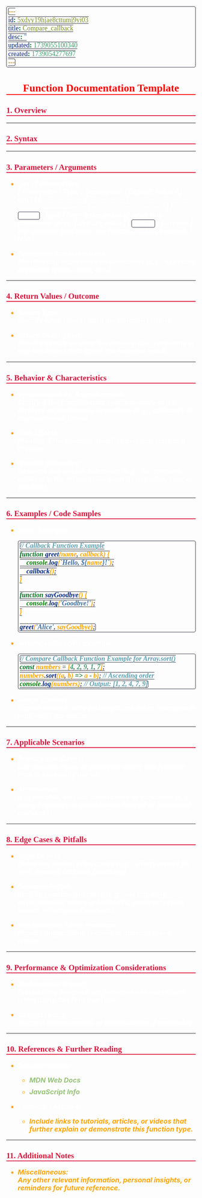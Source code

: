```yaml
---
id: 5xdyy19hjae8cttumj9yi03
title: Compare_callback
desc: ''
updated: 1739055100340
created: 1739054277697
---
```


<!--#region styles-->
<style>
    * {
        font-size: 18px;
    }
    h1 {
        color: red;
        font-weight: bold;
        border-bottom: 2px solid red;
        font-family: 'Algerian';
        text-align: center;
        font-size: 2em;
    }
    h2 {
        color: crimson;
        font-weight: bold;
        font-family: 'Algerian';
        border-bottom: 2px solid crimson;
        font-size: 1.5em;
    }
    h3 {
        color: rgb(255, 0, 127);
        font-weight: bold;
        text-decoration: underline;
        font-size: 1.2em;
        font-size: 1.2em;
    }
    h4 {
        color: rgb(0, 255, 255);
        font-weight: bold;
        text-decoration: underline;
        font-size: 1em;
    }
    h5 {
        color: darkblue;
        font-weight: bold;
        font-style: italic;
        font-size: 0.9em;
    }
    code {
        font-family: 'Cascadia Code';
        border: 1px solid #282a36;
        border-radius: 4px;
        padding: 1px 4px;
    }
    pre {
        font-family: 'Cascadia Code';
        border: 1px solid #282a36;
        border-radius: 4px;
        padding: 1px 4px;
    }
    p {
        font-style: 'Cascadia Code';
        color: white;
    }
    li {
        margin-bottom: 10px;
        font-style: italic;
        font-weight: bold;
        color: orange;
    }
    ul {
        margin-bottom: 10px;
        font-style: italic;
        font-weight: bold;
        color: orange;
    }
    b {
        font-weight: bold;
        color: rgb(255, 0, 0);
    }
    u {
        text-decoration: underline;
        font-weight: bold;
        font-style: italic;
    }
    a {
        color: #98c379;
        text-decoration: none;
    }
    a:hover {
        text-decoration: underline;
    }
    i {
        font-style: italic;
        color: yellow;
    }
    blockquote {
        background: rgba(255, 0, 127, 0.1); /* Light pink background */
        border-left: 5px solid rgb(255, 0, 127); /* Bold pink left border */
        padding: 10px 15px;
        margin: 10px 0;
        font-style: italic;
        font-weight: bold;
        color: white;
    }
</style>
<!--#endregion-->

# Function Documentation Template

## 1. Overview

---

## 2. Syntax

---

## 3. Parameters / Arguments

-   **List of Parameters:**  
    | Parameter | Type | Description | Default Value (if any) |
    |--------------|------------|-------------------------------------------|------------------------|
    | `param1` | _type_ | Brief description of what this parameter does. | _default value_ |
    | `callback` | _function_ | For callback functions: the function to be executed. | N/A |

-   **Parameter Considerations:**  
    Mention any important considerations (e.g., expected argument types, order, etc.).

---

## 4. Return Values / Outcome

-   **Return Type:**  
    Specify what type of data the function returns.

-   **Return Description:**  
    Provide details on what the return value represents or any conditions that affect the returned result.

---

## 5. Behavior & Characteristics

-   **Synchronous vs. Asynchronous:**  
    Clarify if the function runs synchronously or if it involves asynchronous operations (e.g., callbacks in asynchronous flows).

-   **Side Effects:**  
    Mention if the function modifies external state or if it's pure.

-   **Notable Behaviors:**  
    Describe any unique behaviors (e.g., for compare callbacks, the return value must be negative, zero, or positive).

---

## 6. Examples / Code Samples

-   **Basic Example:**

    ```javascript
    // Callback Function Example
    function greet(name, callback) {
        console.log(`Hello, ${name}!`);
        callback();
    }

    function sayGoodbye() {
        console.log('Goodbye!');
    }

    greet('Alice', sayGoodbye);
    ```

-   **Advanced/Specific Example:**

    ```javascript
    // Compare Callback Function Example for Array.sort()
    const numbers = [4, 2, 9, 1, 7];
    numbers.sort((a, b) => a - b); // Ascending order
    console.log(numbers); // Output: [1, 2, 4, 7, 9]
    ```

-   **Usage Context:**  
    Explain when or why you might use these examples in real-world scenarios.

---

## 7. Applicable Scenarios

-   **Primary Use Cases:**  
    List specific cases or problems where this function type is especially useful.

-   **Alternatives:**  
    If applicable, discuss alternatives or variations (e.g., using Promises or async/await instead of traditional callbacks).

---

## 8. Edge Cases & Pitfalls

-   **Edge Cases:**  
    Detail any known edge cases (e.g., empty arrays for sort, missing callback functions).

-   **Common Pitfalls:**  
    Include common mistakes (e.g., not handling asynchronous errors in callbacks, incorrect return values in compare functions).

-   **Workarounds / Best Practices:**  
    Provide suggestions to avoid or manage these issues.

---

## 9. Performance & Optimization Considerations

-   **Performance Impact:**  
    Discuss any potential performance considerations when using this function type.

-   **Optimizations:**  
    Suggest improvements or optimizations if applicable.

---

## 10. References & Further Reading

-   **Documentation:**

    -   [MDN Web Docs](https://developer.mozilla.org/)
    -   [JavaScript Info](https://javascript.info/)

-   **Tutorials / Articles:**
    -   _Include links to tutorials, articles, or videos that further explain or demonstrate this function type._

---

## 11. Additional Notes

-   **Miscellaneous:**  
    Any other relevant information, personal insights, or reminders for future reference.
